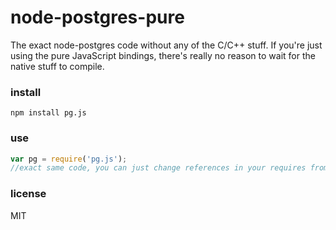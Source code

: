 node-postgres-pure
==================

The exact node-postgres code without any of the C/C++ stuff. If you're just using the pure JavaScript bindings, there's really no reason to wait for the native stuff to compile.

### install

`npm install pg.js`

### use

```js
var pg = require('pg.js');
//exact same code, you can just change references in your requires from pg to pg.js and you're done
```

### license

MIT
